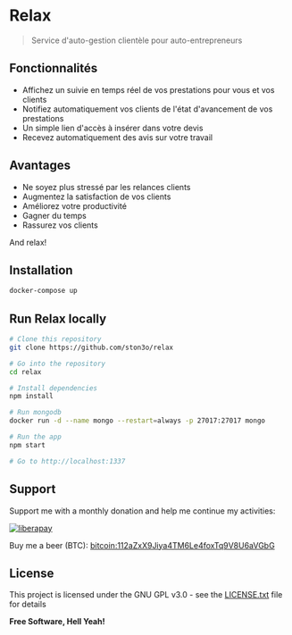 # Relax

> Service d'auto-gestion clientèle pour auto-entrepreneurs

## Fonctionnalités

- Affichez un suivie en temps réel de vos prestations pour vous et vos clients
- Notifiez automatiquement vos clients de l'état d'avancement de vos prestations
- Un simple lien d'accès à insérer dans votre devis
- Recevez automatiquement des avis sur votre travail

## Avantages

- Ne soyez plus stressé par les relances clients
- Augmentez la satisfaction de vos clients
- Améliorez votre productivité
- Gagner du temps
- Rassurez vos clients
<!-- - Le meilleur moyen pour éviter les relances clients -->

And relax!

## Installation

```bash
docker-compose up
```

## Run Relax locally

```bash
# Clone this repository
git clone https://github.com/ston3o/relax

# Go into the repository
cd relax

# Install dependencies
npm install

# Run mongodb
docker run -d --name mongo --restart=always -p 27017:27017 mongo

# Run the app
npm start

# Go to http://localhost:1337
```

## Support

Support me with a monthly donation and help me continue my activities:

[![liberapay](https://liberapay.com/assets/widgets/donate.svg)](https://liberapay.com/ston3o/donate)

Buy me a beer (BTC): [bitcoin:112aZxX9Jiya4TM6Le4foxTq9V8U6aVGbG](112aZxX9Jiya4TM6Le4foxTq9V8U6aVGbG)

## License

This project is licensed under the GNU GPL v3.0 - see the [LICENSE.txt](/LICENSE.txt) file for details

**Free Software, Hell Yeah!**
